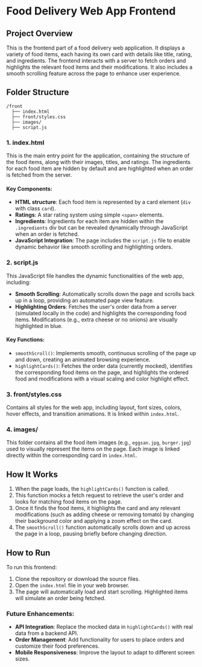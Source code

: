# Food Delivery Web App Frontend

## Project Overview
This is the frontend part of a food delivery web application. It displays a variety of food items, each having its own card with details like title, rating, and ingredients. The frontend interacts with a server to fetch orders and highlights the relevant food items and their modifications. It also includes a smooth scrolling feature across the page to enhance user experience.

## Folder Structure
```
/front
  ├── index.html
  ├── front/styles.css
  ├── images/
  ├── script.js
```

### 1. index.html
This is the main entry point for the application, containing the structure of the food items, along with their images, titles, and ratings. The ingredients for each food item are hidden by default and are highlighted when an order is fetched from the server.

#### Key Components:
- **HTML structure**: Each food item is represented by a card element (`div` with class `card`).
- **Ratings**: A star rating system using simple `<span>` elements.
- **Ingredients**: Ingredients for each item are hidden within the `.ingredients` div but can be revealed dynamically through JavaScript when an order is fetched.
- **JavaScript Integration**: The page includes the `script.js` file to enable dynamic behavior like smooth scrolling and highlighting orders.

### 2. script.js
This JavaScript file handles the dynamic functionalities of the web app, including:
- **Smooth Scrolling**: Automatically scrolls down the page and scrolls back up in a loop, providing an automated page view feature.
- **Highlighting Orders**: Fetches the user's order data from a server (simulated locally in the code) and highlights the corresponding food items. Modifications (e.g., extra cheese or no onions) are visually highlighted in blue.

#### Key Functions:
- `smoothScroll()`: Implements smooth, continuous scrolling of the page up and down, creating an animated browsing experience.
- `highlightCards()`: Fetches the order data (currently mocked), identifies the corresponding food items on the page, and highlights the ordered food and modifications with a visual scaling and color highlight effect.

### 3. front/styles.css
Contains all styles for the web app, including layout, font sizes, colors, hover effects, and transition animations. It is linked within `index.html`.

### 4. images/
This folder contains all the food item images (e.g., `eggsan.jpg`, `burger.jpg`) used to visually represent the items on the page. Each image is linked directly within the corresponding card in `index.html`.

## How It Works
1. When the page loads, the `highlightCards()` function is called.
2. This function mocks a fetch request to retrieve the user's order and looks for matching food items on the page.
3. Once it finds the food items, it highlights the card and any relevant modifications (such as adding cheese or removing tomato) by changing their background color and applying a zoom effect on the card.
4. The `smoothScroll()` function automatically scrolls down and up across the page in a loop, pausing briefly before changing direction.

## How to Run
To run this frontend:
1. Clone the repository or download the source files.
2. Open the `index.html` file in your web browser.
3. The page will automatically load and start scrolling. Highlighted items will simulate an order being fetched.

### Future Enhancements:
- **API Integration**: Replace the mocked data in `highlightCards()` with real data from a backend API.
- **Order Management**: Add functionality for users to place orders and customize their food preferences.
- **Mobile Responsiveness**: Improve the layout to adapt to different screen sizes.
  

